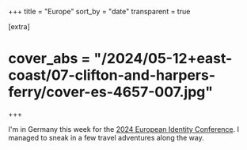 +++
title = "Europe"
sort_by = "date"
transparent = true

[extra]
# cover_abs = "/2024/05-12+east-coast/07-clifton-and-harpers-ferry/cover-es-4657-007.jpg"
+++

I'm in Germany this week for the [2024 European Identity Conference](https://www.kuppingercole.com/events/eic2024). I managed to sneak in a few travel adventures along the way.
